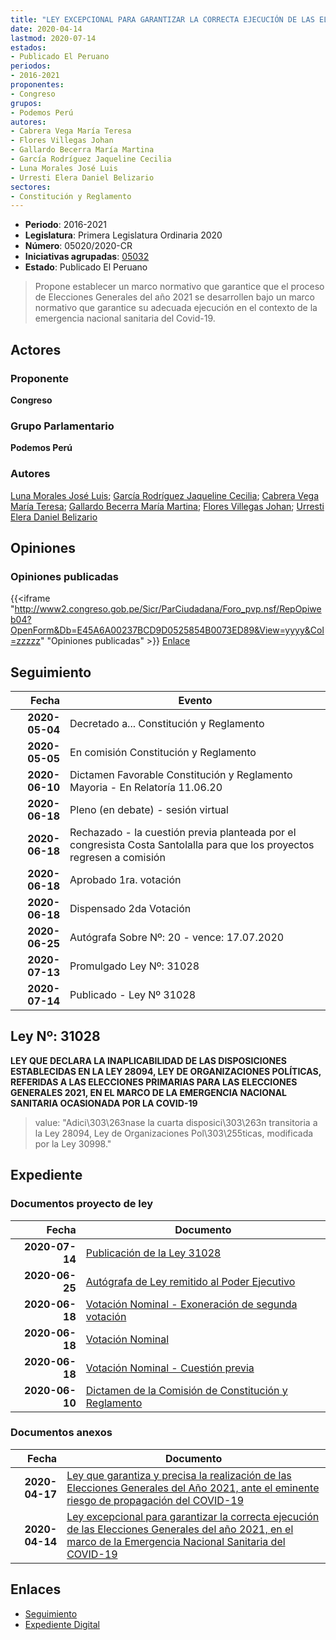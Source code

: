 ```yaml
---
title: "LEY EXCEPCIONAL PARA GARANTIZAR LA CORRECTA EJECUCIÓN DE LAS ELECCIONES GENERALES DEL AÑO 2021, EN EL MARCO DE LA EMERGENCIA NACIONAL SANITARIA DEL COVID-19"
date: 2020-04-14
lastmod: 2020-07-14
estados:
- Publicado El Peruano
periodos:
- 2016-2021
proponentes:
- Congreso
grupos:
- Podemos Perú
autores:
- Cabrera Vega María Teresa
- Flores Villegas Johan
- Gallardo Becerra María Martina
- García Rodríguez Jaqueline Cecilia
- Luna Morales José Luis
- Urresti Elera Daniel Belizario
sectores:
- Constitución y Reglamento
---
```

- **Periodo**: 2016-2021
- **Legislatura**: Primera Legislatura Ordinaria 2020
- **Número**: 05020/2020-CR
- **Iniciativas agrupadas**: [05032](../../05000/05032)
- **Estado**: Publicado El Peruano

> Propone establecer un marco normativo que garantice que el proceso de Elecciones Generales del año 2021 se desarrollen bajo un marco normativo que garantice su adecuada ejecución en el contexto de la emergencia nacional sanitaria del Covid-19.


## Actores

### Proponente

**Congreso**

### Grupo Parlamentario

**Podemos Perú**

### Autores

[Luna Morales José Luis](mailto:mailto:jlunam@congreso.gob.pe); [García Rodríguez Jaqueline Cecilia](mailto:mailto:jgarciar@congreso.gob.pe); [Cabrera Vega María Teresa](mailto:mailto:mcabrera@congreso.gob.pe); [Gallardo Becerra María Martina](mailto:mailto:mgallardo@congreso.gob.pe); [Flores Villegas Johan](mailto:mailto:jfloresv@congreso.gob.pe); [Urresti Elera Daniel Belizario](mailto:mailto:durresti@congreso.gob.pe)

## Opiniones

### Opiniones publicadas

{{<iframe "http://www2.congreso.gob.pe/Sicr/ParCiudadana/Foro_pvp.nsf/RepOpiweb04?OpenForm&Db=E45A6A00237BCD9D0525854B0073ED89&View=yyyy&Col=zzzzz" "Opiniones publicadas" >}}
[Enlace](http://www2.congreso.gob.pe/Sicr/ParCiudadana/Foro_pvp.nsf/RepOpiweb04?OpenForm&Db=E45A6A00237BCD9D0525854B0073ED89&View=yyyy&Col=zzzzz)


## Seguimiento

| Fecha | Evento |
|------:|--------|
| **2020-05-04** | Decretado a... Constitución y Reglamento |
| **2020-05-05** | En comisión Constitución y Reglamento |
| **2020-06-10** | Dictamen Favorable Constitución y Reglamento Mayoria - En Relatoría 11.06.20 |
| **2020-06-18** | Pleno (en debate) - sesión virtual |
| **2020-06-18** | Rechazado - la cuestión previa planteada por el congresista Costa Santolalla para que los proyectos regresen a comisión |
| **2020-06-18** | Aprobado 1ra. votación |
| **2020-06-18** | Dispensado 2da Votación |
| **2020-06-25** | Autógrafa Sobre Nº: 20 - vence: 17.07.2020 |
| **2020-07-13** | Promulgado Ley Nº: 31028 |
| **2020-07-14** | Publicado - Ley Nº 31028 |

## Ley Nº: 31028

**LEY QUE DECLARA LA INAPLICABILIDAD DE LAS DISPOSICIONES ESTABLECIDAS EN LA LEY 28094, LEY DE ORGANIZACIONES POLÍTICAS, REFERIDAS A LAS ELECCIONES PRIMARIAS PARA LAS ELECCIONES GENERALES 2021, EN EL MARCO DE LA EMERGENCIA NACIONAL SANITARIA OCASIONADA POR LA COVID-19**

> value: "Adici\303\263nase la cuarta disposici\303\263n transitoria a la Ley 28094, Ley de Organizaciones Pol\303\255ticas, modificada por la Ley 30998."


## Expediente

### Documentos proyecto de ley

| Fecha | Documento |
|------:|-----------|
| **2020-07-14** | [Publicación de la Ley 31028](http://www.leyes.congreso.gob.pe/Documentos/2016_2021/ADLP/Normas_Legales/31028-LEY.pdf) |
| **2020-06-25** | [Autógrafa de Ley remitido al Poder Ejecutivo](http://www.leyes.congreso.gob.pe/Documentos/2016_2021/ADLP/Texto_Aprobado/AU0502020200625.pdf) |
| **2020-06-18** | [Votación Nominal - Exoneración de segunda votación](http://www.leyes.congreso.gob.pe/Documentos/2016_2021/Asistencia_y_Votacion/Proyectos_de_Ley/Votacion_Nominal/VNESV05020-20200618.pdf) |
| **2020-06-18** | [Votación Nominal](http://www.leyes.congreso.gob.pe/Documentos/2016_2021/Asistencia_y_Votacion/Proyectos_de_Ley/Votacion_Nominal/VN05020-20200618.pdf) |
| **2020-06-18** | [Votación Nominal - Cuestión previa](http://www.leyes.congreso.gob.pe/Documentos/2016_2021/Asistencia_y_Votacion/Proyectos_de_Ley/Votacion_Nominal/VNCP05020-20200618.pdf) |
| **2020-06-10** | [Dictamen de la Comisión de Constitución y Reglamento](http://www.leyes.congreso.gob.pe/Documentos/2016_2021/Dictamenes/Proyectos_de_Ley/05020DC04MAY-20200610.pdf) |

### Documentos anexos

| Fecha | Documento |
|------:|-----------|
| **2020-04-17** | [Ley que garantiza y precisa la realización de las Elecciones Generales del Año 2021, ante el eminente riesgo de propagación del COVID-19](http://www.leyes.congreso.gob.pe/Documentos/2016_2021/Proyectos_de_Ley_y_de_Resoluciones_Legislativas/PL05032_20200417..pdf) |
| **2020-04-14** | [Ley excepcional para garantizar la correcta ejecución de las Elecciones Generales del año 2021, en el marco de la Emergencia Nacional Sanitaria del COVID-19](http://www.leyes.congreso.gob.pe/Documentos/2016_2021/Proyectos_de_Ley_y_de_Resoluciones_Legislativas/PL05020_20200414..pdf) |

## Enlaces

- [Seguimiento](http://www2.congreso.gob.pe/Sicr/TraDocEstProc/CLProLey2016.nsf/f7fff46988ca05b1052578e100829cc7/6022d079090bbf8f0525854a0071db33?OpenDocument)
- [Expediente Digital](http://www2.congreso.gob.pe/Sicr/TraDocEstProc/Expvirt_2011.nsf/visbusqptramdoc1621/05020?opendocument)

